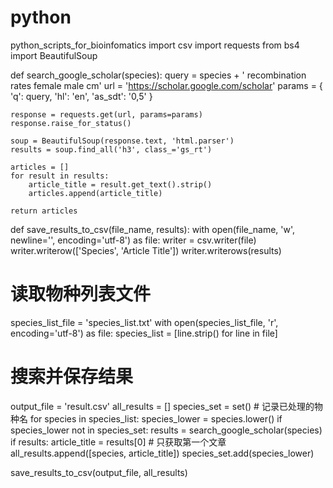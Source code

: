 # python
python_scripts_for_bioinfomatics
import csv
import requests
from bs4 import BeautifulSoup

def search_google_scholar(species):
    query = species + ' recombination rates female male cm'
    url = 'https://scholar.google.com/scholar'
    params = {
        'q': query,
        'hl': 'en',
        'as_sdt': '0,5'
    }

    response = requests.get(url, params=params)
    response.raise_for_status()

    soup = BeautifulSoup(response.text, 'html.parser')
    results = soup.find_all('h3', class_='gs_rt')

    articles = []
    for result in results:
        article_title = result.get_text().strip()
        articles.append(article_title)

    return articles

def save_results_to_csv(file_name, results):
    with open(file_name, 'w', newline='', encoding='utf-8') as file:
        writer = csv.writer(file)
        writer.writerow(['Species', 'Article Title'])
        writer.writerows(results)

# 读取物种列表文件
species_list_file = 'species_list.txt'
with open(species_list_file, 'r', encoding='utf-8') as file:
    species_list = [line.strip() for line in file]

# 搜索并保存结果
output_file = 'result.csv'
all_results = []
species_set = set()  # 记录已处理的物种名
for species in species_list:
    species_lower = species.lower()
    if species_lower not in species_set:
        results = search_google_scholar(species)
        if results:
            article_title = results[0]  # 只获取第一个文章
            all_results.append([species, article_title])
        species_set.add(species_lower)

save_results_to_csv(output_file, all_results)
